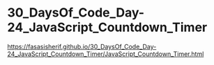 # 30_DaysOf_Code_Day-24_JavaScript_Countdown_Timer
https://fasasisherif.github.io/30_DaysOf_Code_Day-24_JavaScript_Countdown_Timer/JavaScript_Countdown_Timer.html
